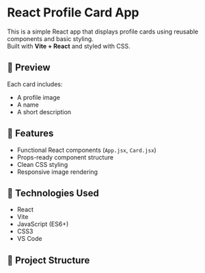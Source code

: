 # React Profile Card App

This is a simple React app that displays profile cards using reusable components and basic styling.  
Built with **Vite + React** and styled with CSS.

## 📸 Preview

Each card includes:

- A profile image
- A name
- A short description

## 🚀 Features

- Functional React components (`App.jsx`, `Card.jsx`)
- Props-ready component structure
- Clean CSS styling
- Responsive image rendering

## 🧠 Technologies Used

- React
- Vite
- JavaScript (ES6+)
- CSS3
- VS Code

## 📁 Project Structure

